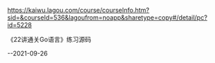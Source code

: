
https://kaiwu.lagou.com/course/courseInfo.htm?sid=&courseId=536&lagoufrom=noapp&sharetype=copy#/detail/pc?id=5228

《22讲通关Go语言》练习源码

--2021-09-26
